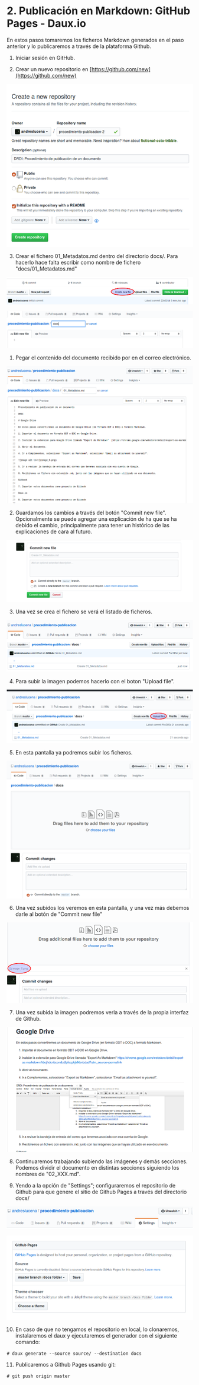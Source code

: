 # 2. Publicación en Markdown: GitHub Pages - Daux.io

En estos pasos tomaremos los ficheros Markdown generados en el paso anterior y lo publicaremos a través de la plataforma Github. 

1. Iniciar sesión en GitHub. 

2. Crear un nuevo repositorio en [https://github.com/new](https://github.com/new)

![image alt text](image_3.png)

3. Crear el fichero 01_Metadatos.md dentro del directorio docs/. Para hacerlo hace falta escribir como nombre de fichero "docs/01_Metadatos.md"

![image alt text](image_4.png)

![image alt text](image_5.png)

1. Pegar el contenido del documento recibido por en el correo electrónico. 

![image alt text](image_6.png)

2. Guardamos los cambios a través del botón "Commit new file". Opcionalmente se puede agregar una explicación de ha que se ha debido el cambio, principalmente para tener un histórico de las explicaciones de cara al futuro. 

![image alt text](image_7.png)

3. Una vez se crea el fichero se verá el listado de ficheros. 

![image alt text](image_8.png)

4. Para subir la imagen podemos hacerlo con el boton "Upload file". 

![image alt text](image_9.png)

5. En esta pantalla ya podremos subir los ficheros. 

![image alt text](image_10.png)

6. Una vez subidos los veremos en esta pantalla, y una vez más debemos darle al botón de "Commit new file" 

![image alt text](image_11.png)

7. Una vez subida la imagen podremos verla a través de la propia interfaz de Github. 

![image alt text](image_12.png)

8. Continuaremos trabajando subiendo las imágenes y demás secciones. Podemos dividir el documento en distintas secciones siguiendo los nombres de "02_XXX.md". 

9. Yendo a la opción de "Settings"; configuraremos el repositorio de Github para que genere el sitio de Github Pages a través del directorio docs/ 

![image alt text](image_13.png)

![image alt text](image_14.png)

10. En caso de que no tengamos el repositorio en local, lo clonaremos, instalaremos el daux y ejecutaremos el generador con el siguiente comando: 

```
# daux generate --source source/ --destination docs
```

11. Publicaremos a Github Pages usando git: 

```
# git push origin master 
```



